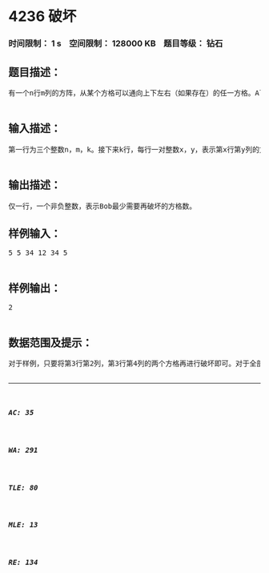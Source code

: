 # 4236 破坏   
### 时间限制： 1 s&nbsp;&nbsp;&nbsp;&nbsp;空间限制： 128000 KB&nbsp;&nbsp;&nbsp;&nbsp;题目等级： 钻石  
## 题目描述：  

<pre>
有一个n行m列的方阵，从某个方格可以通向上下左右（如果存在）的任一方格。Alice的任务是从第一行中找一个方格开始，经过某些方格，到最后一行的某个方格结束。有k个方格已经被破坏，不能作为出发点，结束点，或者被经过。Bob想要再破坏几个点从而让Alice无法完成任务，他想知道至少要破坏几个。  

</pre>
  
  
## 输入描述：  

<pre>
第一行为三个整数n，m，k。接下来k行，每行一对整数x，y，表示第x行第y列的方格已经被破坏（被破坏的方格可能重复给出）。  

</pre>
  
  
## 输出描述：  

<pre>
仅一行，一个非负整数，表示Bob最少需要再破坏的方格数。
</pre>
  
  
## 样例输入：  

<pre>
5 5 34 12 34 5  

</pre>
  
  
## 样例输出：  

<pre>
2  

</pre>
  
  
## 数据范围及提示：  

<pre>
对于样例，只要将第3行第2列，第3行第4列的两个方格再进行破坏即可。对于全部20个数据点，0<x<=n<=1,000,000,000，0<y<=m<=1,000,000,000，0<=k<=500,000。另外有特殊条件：数据点编号特殊条件1n=12m=13,4,5n,m<=4，k<=106,7,8n,m<=8，k<=509,10,11,12,13,14k<=1,00015,16,17,18,19,20n,m<=1,000   

</pre>
  
  
***  

##### AC: 35  
##### WA: 291  
##### TLE: 80  
##### MLE: 13  
##### RE: 134  
